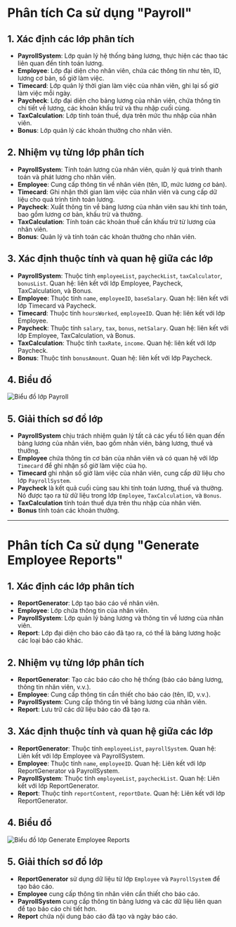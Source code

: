 # Phân tích Ca sử dụng "Payroll"

## 1. Xác định các lớp phân tích
- **PayrollSystem**: Lớp quản lý hệ thống bảng lương, thực hiện các thao tác liên quan đến tính toán lương.
- **Employee**: Lớp đại diện cho nhân viên, chứa các thông tin như tên, ID, lương cơ bản, số giờ làm việc.
- **Timecard**: Lớp quản lý thời gian làm việc của nhân viên, ghi lại số giờ làm việc mỗi ngày.
- **Paycheck**: Lớp đại diện cho bảng lương của nhân viên, chứa thông tin chi tiết về lương, các khoản khấu trừ và thu nhập cuối cùng.
- **TaxCalculation**: Lớp tính toán thuế, dựa trên mức thu nhập của nhân viên.
- **Bonus**: Lớp quản lý các khoản thưởng cho nhân viên.

## 2. Nhiệm vụ từng lớp phân tích
- **PayrollSystem**: Tính toán lương của nhân viên, quản lý quá trình thanh toán và phát lương cho nhân viên.
- **Employee**: Cung cấp thông tin về nhân viên (tên, ID, mức lương cơ bản).
- **Timecard**: Ghi nhận thời gian làm việc của nhân viên và cung cấp dữ liệu cho quá trình tính toán lương.
- **Paycheck**: Xuất thông tin về bảng lương của nhân viên sau khi tính toán, bao gồm lương cơ bản, khấu trừ và thưởng.
- **TaxCalculation**: Tính toán các khoản thuế cần khấu trừ từ lương của nhân viên.
- **Bonus**: Quản lý và tính toán các khoản thưởng cho nhân viên.

## 3. Xác định thuộc tính và quan hệ giữa các lớp
- **PayrollSystem**: Thuộc tính `employeeList`, `paycheckList`, `taxCalculator`, `bonusList`. Quan hệ: liên kết với lớp Employee, Paycheck, TaxCalculation, và Bonus.
- **Employee**: Thuộc tính `name`, `employeeID`, `baseSalary`. Quan hệ: liên kết với lớp Timecard và Paycheck.
- **Timecard**: Thuộc tính `hoursWorked`, `employeeID`. Quan hệ: liên kết với lớp Employee.
- **Paycheck**: Thuộc tính `salary`, `tax`, `bonus`, `netSalary`. Quan hệ: liên kết với lớp Employee, TaxCalculation, và Bonus.
- **TaxCalculation**: Thuộc tính `taxRate`, `income`. Quan hệ: liên kết với lớp Paycheck.
- **Bonus**: Thuộc tính `bonusAmount`. Quan hệ: liên kết với lớp Paycheck.

## 4. Biểu đồ
![Biểu đồ lớp Payroll](https://www.planttext.com/api/plantuml/png/T5DBJiCm4Dtd55x2eXUmK5MWI5HYKP5AhAVEgBNgJsLF417YP2mu4bSWJkoqRaqMbZn-yzwRJtw_VnQUm56hLIKKUC_Mq3chLDrvGiq-AnO-r4TbEyGNwOcpSDuznT1yH1oX4tiKXpF4EeOYWk3Z4PHe5P1rd6rELsdD2DbQq_epXeTmJmBE2lG-shkvvUpTogRwggBlv2TPDg2HivgSDBkyYDMICsaeIeB76XIuZhF6jbk5Oto7b1YNI22L3vAHRXBTI8q2N9D4zxPr_isw0pOvNL6xrtWE2O4vWYVcrBp4x0iU-uxcWQ5_USWWbSipw80moLptCvzFij5BllPfEPaqmkgBc8YvsFEKwXj6crW7t_VQjeR-OHdWEK--gBFPV5g1mbEgi_1qiOZNW46xclPho8bphwOnbPbERoF90atJ_sf_0000__y30000)

## 5. Giải thích sơ đồ lớp
- **PayrollSystem** chịu trách nhiệm quản lý tất cả các yếu tố liên quan đến bảng lương của nhân viên, bao gồm nhân viên, bảng lương, thuế và thưởng.
- **Employee** chứa thông tin cơ bản của nhân viên và có quan hệ với lớp `Timecard` để ghi nhận số giờ làm việc của họ.
- **Timecard** ghi nhận số giờ làm việc của nhân viên, cung cấp dữ liệu cho lớp `PayrollSystem`.
- **Paycheck** là kết quả cuối cùng sau khi tính toán lương, thuế và thưởng. Nó được tạo ra từ dữ liệu trong lớp `Employee`, `TaxCalculation`, và `Bonus`.
- **TaxCalculation** tính toán thuế dựa trên thu nhập của nhân viên.
- **Bonus** tính toán các khoản thưởng.

---

# Phân tích Ca sử dụng "Generate Employee Reports"

## 1. Xác định các lớp phân tích
- **ReportGenerator**: Lớp tạo báo cáo về nhân viên.
- **Employee**: Lớp chứa thông tin của nhân viên.
- **PayrollSystem**: Lớp quản lý bảng lương và thông tin về lương của nhân viên.
- **Report**: Lớp đại diện cho báo cáo đã tạo ra, có thể là bảng lương hoặc các loại báo cáo khác.

## 2. Nhiệm vụ từng lớp phân tích
- **ReportGenerator**: Tạo các báo cáo cho hệ thống (báo cáo bảng lương, thông tin nhân viên, v.v.).
- **Employee**: Cung cấp thông tin cần thiết cho báo cáo (tên, ID, v.v.).
- **PayrollSystem**: Cung cấp thông tin về bảng lương của nhân viên.
- **Report**: Lưu trữ các dữ liệu báo cáo đã tạo ra.

## 3. Xác định thuộc tính và quan hệ giữa các lớp
- **ReportGenerator**: Thuộc tính `employeeList`, `payrollSystem`. Quan hệ: Liên kết với lớp Employee và PayrollSystem.
- **Employee**: Thuộc tính `name`, `employeeID`. Quan hệ: Liên kết với lớp ReportGenerator và PayrollSystem.
- **PayrollSystem**: Thuộc tính `employeeList`, `paycheckList`. Quan hệ: Liên kết với lớp ReportGenerator.
- **Report**: Thuộc tính `reportContent`, `reportDate`. Quan hệ: Liên kết với lớp ReportGenerator.

## 4. Biểu đồ
![Biểu đồ lớp Generate Employee Reports](https://www.planttext.com/api/plantuml/png/b59B2i8m4Dtt55dgeXS8KWfMH71Hx0b2EzHWcfHa58fuCXSUoIlOcAGOKSGi1kRtthoPtA-tt23JUEn4KWjc3Db1hpIkGO9cg3Gv9yG-w7gX1e0jDqY9jOkL3sMkecU3La9KWq7eA2bVNLVHEb1m5BCvzMJ99V7a0JAmIjO19HLgBjjuZar12PSOW35q5e2C2sF1VTi47atqbwvw3_NXfQBqeIpMvGc-otD-eDPFRwaaWiHOfKiL8oObriOy5lgaU6E1ty-LfjcqnO_9-2xnJdusUq4vo6RyCGy0003__mC0)

## 5. Giải thích sơ đồ lớp
- **ReportGenerator** sử dụng dữ liệu từ lớp `Employee` và `PayrollSystem` để tạo báo cáo.
- **Employee** cung cấp thông tin nhân viên cần thiết cho báo cáo.
- **PayrollSystem** cung cấp thông tin bảng lương và các dữ liệu liên quan để tạo báo cáo chi tiết hơn.
- **Report** chứa nội dung báo cáo đã tạo và ngày báo cáo.

